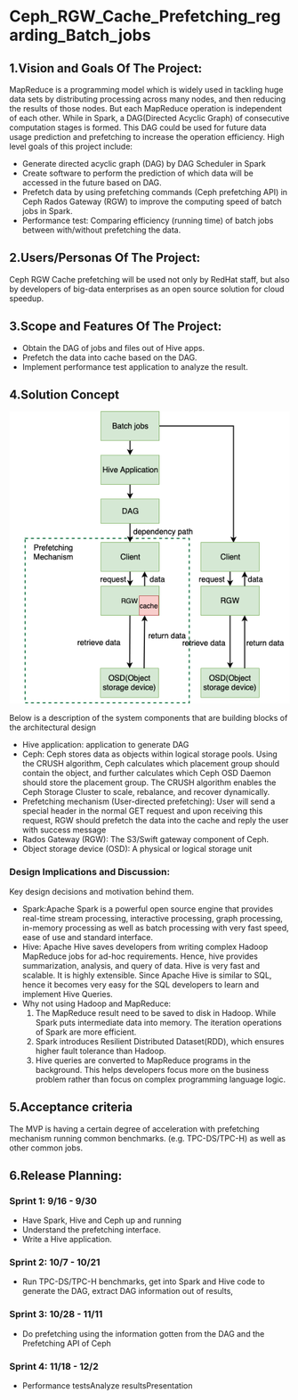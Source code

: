 # Ceph_RGW_Cache_Prefetching_regarding_Batch_jobs

## 1.Vision and Goals Of The Project:

MapReduce is a programming model which is widely used in tackling huge data sets by distributing processing across many nodes, and then reducing the results of those nodes. But each MapReduce operation is independent of each other. While in Spark, a DAG(Directed Acyclic Graph) of consecutive computation  stages is formed. This DAG could be used for future data usage prediction and prefetching to increase the operation efficiency. High level goals of this project include:

- Generate directed acyclic graph (DAG) by DAG Scheduler in Spark
- Create software to perform the prediction of which data will be
  accessed in the future based on DAG.
- Prefetch data by using prefetching commands (Ceph prefetching API) in
  Ceph Rados Gateway (RGW) to improve the computing speed of batch jobs in Spark.
- Performance test: Comparing efficiency (running time) of batch jobs between with/without prefetching the data. 

## 2.Users/Personas Of The Project:

Ceph RGW Cache prefetching will be used not only by RedHat staff, but also by developers of big-data enterprises as an open source solution for cloud speedup.

## 3.Scope and Features Of The Project:

- Obtain the DAG of jobs and files out of Hive apps.
- Prefetch the data into cache based on the DAG.
- Implement performance test application to analyze the result.

## 4.Solution Concept

![design](https://github.com/BU-NU-CLOUD-F19/Ceph_RGW_Cache_Prefetching_regarding_Batch_jobs/blob/master/doc/Design.jpg)

Below is a description of the system components that are building blocks of the architectural design

- Hive application: application to generate DAG
- Ceph: Ceph stores data as objects within logical storage pools. Using the CRUSH algorithm, Ceph calculates which placement group should contain the object, and further calculates which Ceph OSD Daemon should store the placement group. The CRUSH algorithm enables the Ceph Storage Cluster to scale, rebalance, and recover dynamically.
- Prefetching mechanism (User-directed prefetching): User will send a special header in the normal GET request and upon receiving this request, RGW should prefetch the data into the cache and reply the user with success message
- Rados Gateway (RGW): The S3/Swift gateway component of Ceph.
- Object storage device (OSD): A physical or logical storage unit

### Design Implications and Discussion:

Key design decisions and motivation behind them.

- Spark:Apache Spark is a powerful open source engine that provides real-time stream processing, interactive processing, graph processing, in-memory processing as well as batch processing with very fast speed, ease of use and standard interface.
- Hive: Apache Hive saves developers from writing complex Hadoop MapReduce jobs for ad-hoc requirements. Hence, hive provides summarization, analysis, and query of data. Hive is very fast and scalable. It is highly extensible. Since Apache Hive is similar to SQL, hence it becomes very easy for the SQL developers to learn and implement Hive Queries.
- Why not using Hadoop and MapReduce:
  1. The MapReduce result need to be saved to disk in Hadoop. While Spark puts intermediate data into memory. The iteration operations of Spark are more efficient.
  2. Spark introduces Resilient Distributed Dataset(RDD), which ensures higher fault tolerance than Hadoop.
  3. Hive queries are converted to MapReduce programs in the background. This helps developers focus more on the business problem rather than focus on complex programming language logic.

## 5.Acceptance criteria

The MVP is having a certain degree of acceleration with prefetching mechanism running common benchmarks. (e.g. TPC-DS/TPC-H) as well as other common jobs.

## 6.Release Planning:

### Sprint 1: 9/16 - 9/30

- Have Spark, Hive and Ceph up and running
- Understand the prefetching interface.
- Write a Hive application.

### Sprint 2: 10/7 - 10/21

- Run TPC-DS/TPC-H benchmarks, get into Spark and Hive code to generate the DAG, extract DAG information out of results,

### Sprint 3: 10/28 - 11/11

- Do prefetching using the information gotten from the DAG and the Prefetching API of Ceph

### Sprint 4: 11/18 - 12/2

- Performance testsAnalyze resultsPresentation

